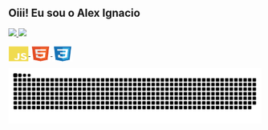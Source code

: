 ## Oiii! Eu sou o Alex Ignacio 
 <div>
  <a href="https://github.com/allexanttony">
  <img height="180em" src="https://github-readme-stats.vercel.app/api?username=allexanttony&show_icons=true&theme=dracula&include_all_commits=true&count_private=true"/>
  <img height="180em" src="https://github-readme-stats.vercel.app/api/top-langs/?username=allexanttony&layout=compact&langs_count=16&theme=dracula"/>
   
 <div style="display: inline_block"><br>
 <img align="center" alt="Alex-Js" height="30" width="40" src="https://raw.githubusercontent.com/devicons/devicon/master/icons/javascript/javascript-plain.svg">
 <img align="center" alt="Alex-HTML" height="30" width="40" src="https://raw.githubusercontent.com/devicons/devicon/master/icons/html5/html5-original.svg">
 <img align="center" alt="Alex-CSS" height="30" width="40" src="https://raw.githubusercontent.com/devicons/devicon/master/icons/css3/css3-original.svg">

![Snake animation](https://github.com/allexanttony/allexanttony/blob/output/github-contribution-grid-snake.svg)
